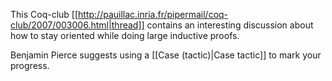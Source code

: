 This Coq-club [[http://pauillac.inria.fr/pipermail/coq-club/2007/003006.html|thread]] contains an interesting discussion about how to stay oriented while doing large inductive proofs.  

Benjamin Pierce suggests using a [[Case (tactic)|Case tactic]] to mark your progress.
